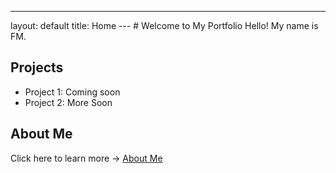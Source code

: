 ---
layout: default
title: Home
--- # Welcome to My Portfolio Hello! My name is FM.
## Projects
- Project 1: Coming soon
- Project 2: More Soon
## About Me
Click here to learn more → [About Me](about.md)
